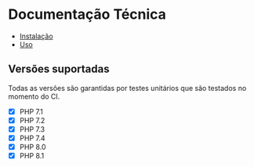 # Documentação Técnica

- [Instalação](./instalacao.md)
- [Uso](./uso.md)

## Versões suportadas

Todas as versões são garantidas por testes unitários que são testados no momento do CI.

- [x] PHP 7.1
- [x] PHP 7.2
- [x] PHP 7.3
- [x] PHP 7.4
- [x] PHP 8.0
- [x] PHP 8.1
